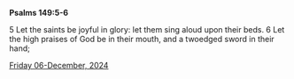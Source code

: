 **Psalms 149:5-6**

5 Let the saints be joyful in glory: let them sing aloud upon their beds. 6 Let the high praises of God be in their mouth, and a twoedged sword in their hand;

[Friday 06-December, 2024](https://getbible.life/kjv/Psalms/149/5-6)

